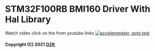 # STM32F100RB BMI160 Driver With Hal Library

Watch video click on the from youtube links 
[![accelerometer, gyro test](https://img.youtube.com/vi/FGTOobGvMlY/0.jpg)](https://www.youtube.com/watch?v=FGTOobGvMlY)

#### Copyright (C) 2021 [OZK](https://hamzaozkan.com.tr) 
